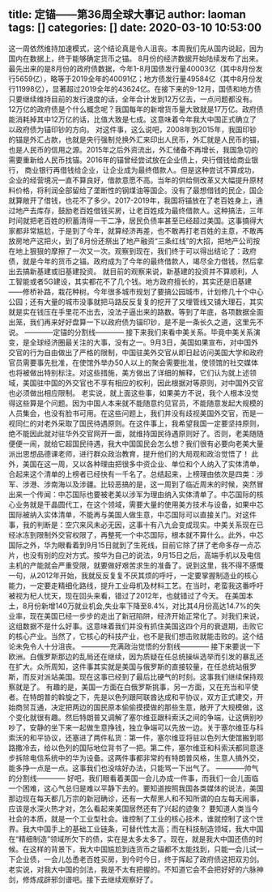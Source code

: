 title: 定锚——第36周全球大事记
author: laoman
tags: []
categories: []
date: 2020-03-10 10:53:00
---
这一周依然维持加速模式，这个结论真是令人沮丧。本周我们先从国内说起，因为国内在数据上，终于能够确定货币之锚。
8月份的经济数据开始陆续发布了出来。最先出来的是8月份的政府债数据，今年1-8月国债发行量40003亿（其中8月份发行5659亿），略等于2019全年的40091亿；地方债发行量49584亿（其中8月份发行11998亿），显著超过2019全年的43624亿。在接下来的9-12月，国债和地方债只要继续维持目前的发行速度的话，全年合计发到12万亿去，一点问题都没有。
12万亿的政府债是个什么概念呢？我国每年的新增货币量大致就是17万亿。政府债能消耗掉其中12万亿的话，比值大致是七成。这意味着今年我大中国正式确立了以政府债为锚印钞的方向。
对这件事，这么说吧，2008年到2015年，我国印钞的锚是外汇占款，也就是央行强制兑换外汇来印出人民币，外汇就是人民币的锚，也是人民币的信用之源。2015年之后外资流出，外汇储备不再增长，我国急切的需要重新给人民币找锚。2016年的锚曾经尝试放在企业债上，央行借钱给商业银行， 商业银行再借钱给企业，让企业成为最终借款人。但是这种尝试不算成功，企业的经营境况一直不算良好，借款意愿不高。当年的供给侧改革又大幅提升原材料价格，将利润全部留给了垄断性的钢煤油等国企。没有了最想借钱的民企，国企就算敞开了借钱，也花不了多少。2017-2019年，我国将锚放在了老百姓身上，通过地产去库存，鼓励老百姓借钱买房，让老百姓成为最终借款人。这种搞法，三年时间就把老百姓的积蓄清得一干二净，居民负债率甚至已经超过美国。这事搞得大家都非常尴尬，于是到了今年，就算经济再差，也不敢再打老百姓的主意，不敢再放房地产这把火，到了8月份还祭出了地产融资“三条红线”的大招，把地产公司按在地上狠狠的摩擦了一次又一次。观察到现在，我们终于可以得出结论了：政府债，就是今年的货币之锚。政府成为了今年的最终借款人，竭尽全力借钱，然后拿出去搞新基建或旧基建投资。
就目前的观察来说，新基建的投资并不算顺利，人工智能或者5G建设，其实都花不了几个钱。地方政府擅长的，其实还是旧基建——修桥补路，栽花种树。今年很多城市规划了要搞公园城市，计划修几十个中心公园；还有大量的城市没事就把马路反反复复的挖开了又埋管线又铺大理石，其实就是实在钱压在手里花不出去，没法子逼出来的路数。等到了年底，各项数据全面出笼，我们再来好好盘算一下以政府债为锚印钞，是不是一条长久之道，这里先不说。
————定锚的分割线————
接下来我们来看中美关系。毕竟中美关系演变，是全球经济圈最关注的大事，没有之一。9月3日，美国如果宣布，对中国外交官的行为自由做出了严格的限制，中国驻美外交官从即日起访问美国大学和政府官员需要事先批准，在使馆外举办50人以上的聚会需要批准，使领馆的社交媒体也将被做出特别标注。对这些措施，美方做出了详细的解释，它们认为就上述领域，美国驻中国的外交官也不享有相应的权利，因此根据对等原则，对中国外交官也必须做出相应限制。
老实说，就上面这些事，如果美方不说，我个人根本没觉得这些算是个问题。因为中国人本来就不能随意约见官员，不能随意发起大规模的人员集会，也没有脸书可用。在这些问题上，我们并没有歧视美国外交官，而是一视同仁的对老外采取了国民待遇原则。在这件事上，我希望我国一定要坚持原则，绝不能因此就对驻华外交官网开一面，就维持国民待遇原则好了。否则，老美随随便便一闹，就给它超国民待遇，我大中国国民会怎么想？我们很有必要向老美大量派出思想品德课老师，进行群众政治教育，提升他们的大局观和政治觉悟了！
此外，美国在这一周，又以各种理由把很多中资企业、单位和个人纳入了实体清单，合起来这个清单的上榜者已经快有一千名了。总结起来，上榜理由依次是四类：涉军、涉港、涉南海以及涉疆。比较恶搞的是，这一周到了临近周末的时候，突然冒出来一个传闻：中芯国际也要被老美以涉军为理由纳入实体清单了。中芯国际的核心业务就是干晶圆代工，在这个领域，需要大量的使用美方技术与设备，如果中芯国际被纳入实体清单，不能再与美国人做生意，中芯国际可以直接关门。对这件事，我的判断是：空穴来风未必无因，这事十有八九会变成现实。中美关系现在已经冰冻到限制外交官权限了，再整死一个中芯国际，根本就不算什么。此外，中芯国际之外，华为眼看着到9月15日就到了生死线，目前它除了拼了老命多存一点芯片，也没有别的应对方式。按华为自己的说法，9月15日之后，高端手机以及电信主机的产能就会严重受限，就要做好艰苦求生的准备了。说到这里，我不得不感慨一句，从2012年开始，我就反反复复不厌其烦的呼吁，一定要掌握制造业的核心能力，一定要走精细化路线，提升工业母机及材料工艺。在当时，老蛮我这番呼吁被视为杞人忧天，现在回头来看，错过了2012年，也就错过了今天。
在美国本土，8月份新增140万就业机会,失业率下降至8.4%，对比其4月份高达14.7%的失业率，现在美国已经一步步的走出了新冠陷阱，经济开始正常化了。对我们来说，这组数据不是什么好事。这意味着我们并没有抓住美国这四个月的衰退期，击败它的核心产业。当然了，它核心的科技产业，也不是我们想击败就能击败的。这个结论未免令人十分沮丧。
————充满政治觉悟的分割线————
接下来要说一下欧洲。白俄罗斯那边的乱局还在继续，因为质疑在任总统操纵选举而引发的暴乱还在扩大。众所周知，这件事其实就是美国与俄罗斯的直接较量，在任总统站俄罗斯，而反对派站美国。现在这事已经到了最后比硬气的时刻。这事我们继续保持观察就是了。
有趣的是，美国一方面在白俄罗斯挑事，另一方面，又在充当和平使者。在特朗普的斡旋之下，先是以色列跟阿联酋达成和平协议，双方正式建交，开始商贸互通，决定把两边的国民原本偷偷摸摸做的那些生意，敞开了大规模做，这个变化就很有趣。然后特朗普又调解了塞尔维亚跟科索沃之间的争端，让这俩别吵吵了，安静的坐下来一起做生意挣钱，独立争端可以先放一边。关于塞尔维亚与科索沃的和平协议，还塞进了两件私货：第一件，塞尔维亚将驻以色列大使馆搬到耶路撒冷去，给以色列的国际地位背书了一把。第二件，塞尔维亚和科索沃都同意逐步拆除电信系统中的华为设备。这两件事都非常的有特朗普风格，生意人搞外交，能多挣一点是一点。这事我们也没啥好办法，只能骂一下出气了。
————帅气的分割线————
好吧，我们眼看着美国一会儿办成一件事，而我们一会儿面临一个困难，这心气总归是难以平静下去的。要知道按照我国各类媒体的说法，美国那边现在每天都几万宗的新冠确诊，还有一大帮黑人和不知所谓的白左每天闹事，应该是水深火热才对，怎么看起来美国居然还有了兴起的迹象？
要知道人类当今社会的本质，就是一个工业型社会。谁控制了工业的核心技术，谁就控制了这个世界。我大中国手上的基础工业链条，可替代性太高；而在科技制造领域，我大中国在“精细制造”领域所欠下的债，实在是太多太多了。现在，就是我大中国还债的时候。在这样的背景下，我大中国尴尬到连货币之锚都不太能找到，只能一会儿试一下企业债，一会儿怂恿老百姓买房，到今时今日，终于挥起了政府债这把双刃剑。老实说，对我大中国的剑法，我是不太有把握的。不知道它会不会把好好的六脉神剑，修炼成辟邪剑谱吧。接下去继续观察好了。